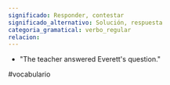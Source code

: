 ```yaml
---
significado: Responder, contestar
significado_alternativo: Solución, respuesta
categoria_gramatical: verbo_regular
relacion:
---
```


- "The teacher answered Everett's question." 

#vocabulario
